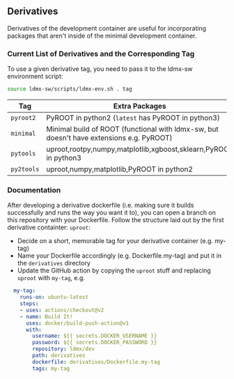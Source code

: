 ## Derivatives

Derivatives of the development container are useful for incorporating packages that aren't inside of the minimal development container.

### Current List of Derivatives and the Corresponding Tag
To use a given derivative tag, you need to pass it to the ldmx-sw environment script:
```bash
source ldmx-sw/scripts/ldmx-env.sh . tag
```

| Tag | Extra Packages |
|-----|----------------|
|`pyroot2`|PyROOT in python2 (`latest` has PyROOT in python3)|
|`minimal`|Minimal build of ROOT (functional with ldmx-sw, but doesn't have extensions e.g. PyROOT)|
|`pytools`|uproot,rootpy,numpy,matplotlib,xgboost,sklearn,PyROOT in python3|
|`py2tools`|uproot,numpy,matplotlib,PyROOT in python2|

### Documentation
After developing a derivative dockerfile (i.e. making sure it builds successfully and runs the way you want it to),
you can open a branch on this repository with your Dockerfile.
Follow the structure laid out by the first derivative containter: `uproot`:

- Decide on a short, memorable tag for your derivative container (e.g. my-tag)
- Name your Dockerfile accordingly (e.g. Dockerfile.my-tag) and put it in the `derivatives` directory
- Update the GitHub action by copying the `uproot` stuff and replacing `uproot` with `my-tag`, e.g.
```yml
  my-tag:
    runs-on: ubuntu-latest
    steps:
    - uses: actions/checkout@v2
    - name: Build It!
      uses: docker/build-push-action@v1
      with:
        username: ${{ secrets.DOCKER_USERNAME }}
        password: ${{ secrets.DOCKER_PASSWORD }}
        repository: ldmx/dev
        path: derivatives
        dockerfile: derivatives/Dockerfile.my-tag
        tags: my-tag
```
